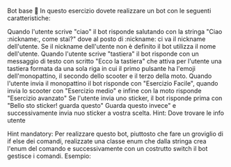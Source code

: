 Bot base 🛴
In questo esercizio dovete realizzare un bot con le seguenti caratteristiche:

Quando l'utente scrive "ciao" il bot risponde salutando con la stringa "Ciao :nickname:, come stai?" dove al posto di :nickname: ci va il nickname dell'utente. Se il nickname dell'utente non è definito il bot utilizza il nome dell'utente.
Quando l'utente scrive "tastiera" il bot risponde con un messaggio di testo con scritto "Ecco la tastiera" che attiva per l'utente una tastiera formata da una sola riga in cui il primo pulsante ha l'emoji dell'monopattino, il secondo dello scooter e il terzo della moto. Quando l'utente invia il monopattino il bot risponde con "Esercizio Facile", quando invia lo scooter con "Esercizio medio" e infine con la moto risponde "Esercizio avanzato"
Se l'utente invia uno sticker, il bot risponde prima con "Bello sto sticker! guarda questo" Guarda questo invece" e successivamente invia nuo sticker a vostra scelta.
Hint: Dove trovare le info utente

Hint mandatory: Per realizzare questo bot, piuttosto che fare un groviglio di if else dei comandi, realizzate una classe enum che dalla stringa crea l'enum del comando e successivamente con un costrutto switch il bot gestisce i comandi. Esempio:
